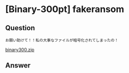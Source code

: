 # [Binary-300pt] fakeransom

## Question

```plane	
お願い助けて！！私の大事なファイルが暗号化されてしまったの！
```

[binary300.zip](binary300.zip)

## Answer
